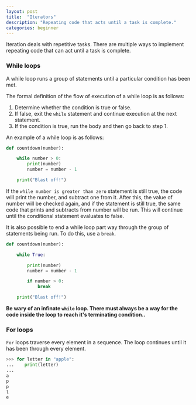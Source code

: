 ```yaml
---
layout: post
title:  "Iterators"
description: "Repeating code that acts until a task is complete."
categories: beginner
---
```


Iteration deals with repetitive tasks. There are multiple ways to implement repeating code that can act until a task is complete.

### While loops

A while loop runs a group of statements until a particular condition has been met.

The formal definition of the flow of execution of a while loop is as follows:

1. Determine whether the condition is true or false.
2. If false, exit the `while` statement and continue execution at the next statement.
3. If the condition is true, run the body and then go back to step 1.

An example of a while loop is as follows:

```python
def countdown(number):

	while number > 0:
		print(number)
		number = number - 1

	print("Blast off!")
```

If the `while number is greater than zero` statement is still true, the code will print the number, and subtract one from it. After this, the value of number will be checked again, and if the statement is still true, the same code that prints and subtracts from number will be run. This will continue until the conditional statement evaluates to false.

It is also possible to end a while loop part way through the group of statements being run. To do this, use a `break`.

```python
def countdown(number):

	while True:

		print(number)
		number = number - 1

		if number > 0:
			break

	print("Blast off!")
```

**Be wary of an infinate `while` loop. There must always be a way for the code inside the loop to reach it's terminating condition..**

### For loops

`For` loops traverse every element in a sequence. The loop continues until it has been through every element.

```python
>>> for letter in "apple":
...    print(letter)
...
a
p
p
l
e
```
